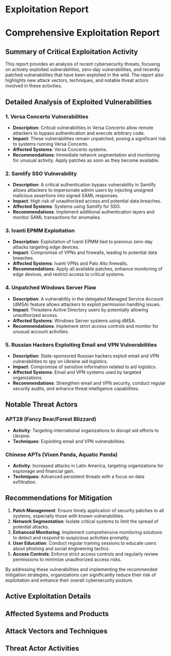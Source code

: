 # Exploitation Report

# Comprehensive Exploitation Report

## Summary of Critical Exploitation Activity

This report provides an analysis of recent cybersecurity threats, focusing on actively exploited vulnerabilities, zero-day vulnerabilities, and recently patched vulnerabilities that have been exploited in the wild. The report also highlights new attack vectors, techniques, and notable threat actors involved in these activities.

## Detailed Analysis of Exploited Vulnerabilities

### 1. Versa Concerto Vulnerabilities
- **Description**: Critical vulnerabilities in Versa Concerto allow remote attackers to bypass authentication and execute arbitrary code.
- **Impact**: These vulnerabilities remain unpatched, posing a significant risk to systems running Versa Concerto.
- **Affected Systems**: Versa Concerto systems.
- **Recommendations**: Immediate network segmentation and monitoring for unusual activity. Apply patches as soon as they become available.

### 2. Samlify SSO Vulnerability
- **Description**: A critical authentication bypass vulnerability in Samlify allows attackers to impersonate admin users by injecting unsigned malicious assertions into signed SAML responses.
- **Impact**: High risk of unauthorized access and potential data breaches.
- **Affected Systems**: Systems using Samlify for SSO.
- **Recommendations**: Implement additional authentication layers and monitor SAML transactions for anomalies.

### 3. Ivanti EPMM Exploitation
- **Description**: Exploitation of Ivanti EPMM tied to previous zero-day attacks targeting edge devices.
- **Impact**: Compromise of VPNs and firewalls, leading to potential data breaches.
- **Affected Systems**: Ivanti VPNs and Palo Alto firewalls.
- **Recommendations**: Apply all available patches, enhance monitoring of edge devices, and restrict access to critical systems.

### 4. Unpatched Windows Server Flaw
- **Description**: A vulnerability in the delegated Managed Service Account (dMSA) feature allows attackers to exploit permission handling issues.
- **Impact**: Threatens Active Directory users by potentially allowing unauthorized access.
- **Affected Systems**: Windows Server systems using dMSA.
- **Recommendations**: Implement strict access controls and monitor for unusual account activities.

### 5. Russian Hackers Exploiting Email and VPN Vulnerabilities
- **Description**: State-sponsored Russian hackers exploit email and VPN vulnerabilities to spy on Ukraine aid logistics.
- **Impact**: Compromise of sensitive information related to aid logistics.
- **Affected Systems**: Email and VPN systems used by targeted organizations.
- **Recommendations**: Strengthen email and VPN security, conduct regular security audits, and enhance threat intelligence capabilities.

## Notable Threat Actors

### APT28 (Fancy Bear/Forest Blizzard)
- **Activity**: Targeting international organizations to disrupt aid efforts to Ukraine.
- **Techniques**: Exploiting email and VPN vulnerabilities.

### Chinese APTs (Vixen Panda, Aquatic Panda)
- **Activity**: Increased attacks in Latin America, targeting organizations for espionage and financial gain.
- **Techniques**: Advanced persistent threats with a focus on data exfiltration.

## Recommendations for Mitigation

1. **Patch Management**: Ensure timely application of security patches to all systems, especially those with known vulnerabilities.
2. **Network Segmentation**: Isolate critical systems to limit the spread of potential attacks.
3. **Enhanced Monitoring**: Implement comprehensive monitoring solutions to detect and respond to suspicious activities promptly.
4. **User Education**: Conduct regular training sessions to educate users about phishing and social engineering tactics.
5. **Access Controls**: Enforce strict access controls and regularly review permissions to minimize unauthorized access risks.

By addressing these vulnerabilities and implementing the recommended mitigation strategies, organizations can significantly reduce their risk of exploitation and enhance their overall cybersecurity posture.

## Active Exploitation Details



## Affected Systems and Products



## Attack Vectors and Techniques



## Threat Actor Activities

 
